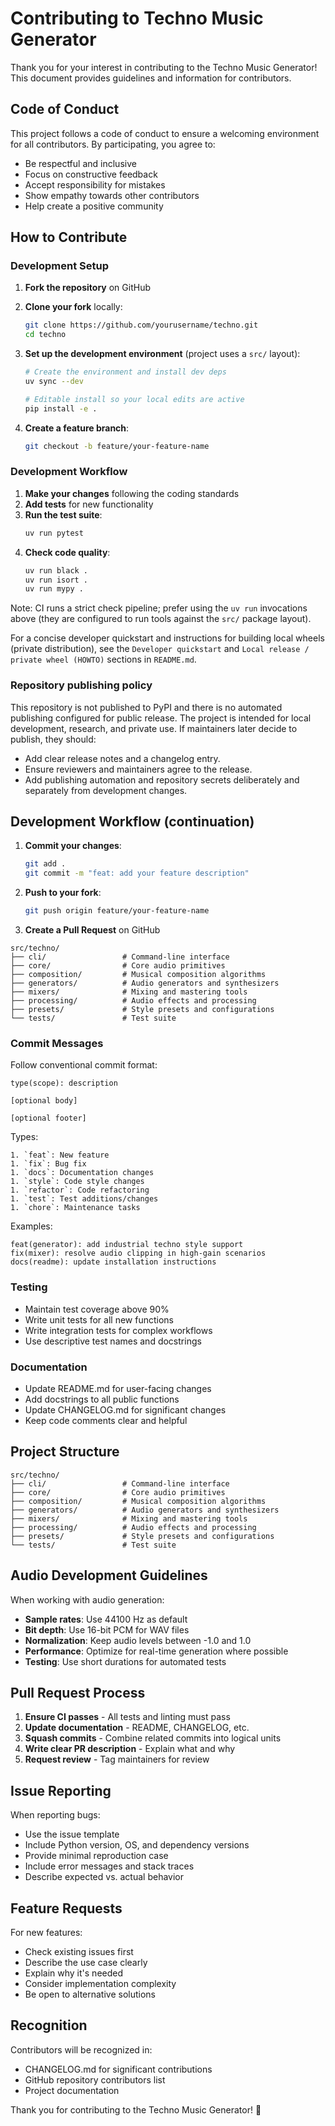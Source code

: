 # Contributing to Techno Music Generator

Thank you for your interest in contributing to the Techno Music Generator! This document provides guidelines and information for contributors.

## Code of Conduct

This project follows a code of conduct to ensure a welcoming environment for all contributors. By participating, you agree to:

- Be respectful and inclusive
- Focus on constructive feedback
- Accept responsibility for mistakes
- Show empathy towards other contributors
- Help create a positive community

## How to Contribute

### Development Setup

1. **Fork the repository** on GitHub
2. **Clone your fork** locally:

   ```bash
   git clone https://github.com/yourusername/techno.git
   cd techno
   ```

3. **Set up the development environment** (project uses a `src/` layout):

   ```bash
   # Create the environment and install dev deps
   uv sync --dev

   # Editable install so your local edits are active
   pip install -e .
   ```

4. **Create a feature branch**:

   ```bash
   git checkout -b feature/your-feature-name
   ```

### Development Workflow

1. **Make your changes** following the coding standards
2. **Add tests** for new functionality
3. **Run the test suite**:
   ```bash
   uv run pytest
   ```
4. **Check code quality**:
   ```bash
   uv run black .
   uv run isort .
   uv run mypy .
   ```

Note: CI runs a strict check pipeline; prefer using the `uv run` invocations above (they are configured to run tools against the `src/` package layout).

For a concise developer quickstart and instructions for building local wheels (private distribution), see the `Developer quickstart` and `Local release / private wheel (HOWTO)` sections in `README.md`.

### Repository publishing policy

This repository is not published to PyPI and there is no automated publishing configured for public release. The project is intended for local development, research, and private use. If maintainers later decide to publish, they should:

- Add clear release notes and a changelog entry.
- Ensure reviewers and maintainers agree to the release.
- Add publishing automation and repository secrets deliberately and separately from development changes.

## Development Workflow (continuation)

1. **Commit your changes**:

   ```bash
   git add .
   git commit -m "feat: add your feature description"
   ```

1. **Push to your fork**:

   ```bash
   git push origin feature/your-feature-name
   ```

1. **Create a Pull Request** on GitHub

```text
src/techno/
├── cli/                 # Command-line interface
├── core/                # Core audio primitives
├── composition/         # Musical composition algorithms
├── generators/          # Audio generators and synthesizers
├── mixers/              # Mixing and mastering tools
├── processing/          # Audio effects and processing
├── presets/             # Style presets and configurations
└── tests/               # Test suite
```

### Commit Messages

Follow conventional commit format:

```
type(scope): description

[optional body]

[optional footer]
```

Types:

```text
1. `feat`: New feature
1. `fix`: Bug fix
1. `docs`: Documentation changes
1. `style`: Code style changes
1. `refactor`: Code refactoring
1. `test`: Test additions/changes
1. `chore`: Maintenance tasks
```

Examples:

```text
feat(generator): add industrial techno style support
fix(mixer): resolve audio clipping in high-gain scenarios
docs(readme): update installation instructions
```

### Testing

- Maintain test coverage above 90%
- Write unit tests for all new functions
- Write integration tests for complex workflows
- Use descriptive test names and docstrings

### Documentation

- Update README.md for user-facing changes
- Add docstrings to all public functions
- Update CHANGELOG.md for significant changes
- Keep code comments clear and helpful

## Project Structure

```text
src/techno/
├── cli/                 # Command-line interface
├── core/                # Core audio primitives
├── composition/         # Musical composition algorithms
├── generators/          # Audio generators and synthesizers
├── mixers/              # Mixing and mastering tools
├── processing/          # Audio effects and processing
├── presets/             # Style presets and configurations
└── tests/               # Test suite
```

## Audio Development Guidelines

When working with audio generation:

- **Sample rates**: Use 44100 Hz as default
- **Bit depth**: Use 16-bit PCM for WAV files
- **Normalization**: Keep audio levels between -1.0 and 1.0
- **Performance**: Optimize for real-time generation where possible
- **Testing**: Use short durations for automated tests

## Pull Request Process

1. **Ensure CI passes** - All tests and linting must pass
2. **Update documentation** - README, CHANGELOG, etc.
3. **Squash commits** - Combine related commits into logical units
4. **Write clear PR description** - Explain what and why
5. **Request review** - Tag maintainers for review

## Issue Reporting

When reporting bugs:

- Use the issue template
- Include Python version, OS, and dependency versions
- Provide minimal reproduction case
- Include error messages and stack traces
- Describe expected vs. actual behavior

## Feature Requests

For new features:

- Check existing issues first
- Describe the use case clearly
- Explain why it's needed
- Consider implementation complexity
- Be open to alternative solutions

## Recognition

Contributors will be recognized in:

- CHANGELOG.md for significant contributions
- GitHub repository contributors list
- Project documentation

Thank you for contributing to the Techno Music Generator! 🎵
